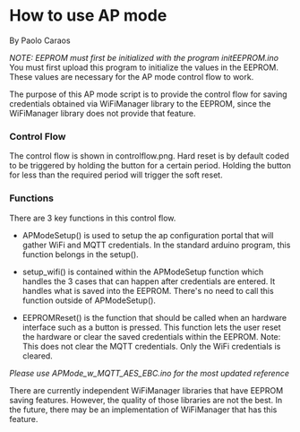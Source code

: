 How to use AP mode
=====

By Paolo Caraos

*NOTE: EEPROM must first be initialized with the program initEEPROM.ino* You must 
first upload this program to initialize the values in the EEPROM. These values are
necessary for the AP mode control flow to work.

The purpose of this AP mode script is to provide the control flow for saving
credentials obtained via WiFiManager library to the EEPROM, since the WiFiManager
library does not provide that feature.

### Control Flow
The control flow is shown in controlflow.png. Hard reset is by default coded to
be triggered by holding the button for a certain period. Holding the button for
less than the required period will trigger the soft reset.

### Functions
There are 3 key functions in this control flow.

* APModeSetup() is used to setup the ap configuration portal that will
gather WiFi and MQTT credentials. In the standard arduino program, this 
function belongs in the setup().

* setup_wifi() is contained within the APModeSetup function which handles
the 3 cases that can happen after credentials are entered. It handles
what is saved into the EEPROM. There's no need to call this function outside
of APModeSetup().

* EEPROMReset() is the function that should be called when an hardware interface
such as a button is pressed. This function lets the user reset the hardware
or clear the saved credentials within the EEPROM. Note: This does not clear
the MQTT credentials. Only the WiFi credentials is cleared.

*Please use APMode_w_MQTT_AES_EBC.ino for the most updated reference*

There are currently independent WiFiManager libraries that have EEPROM
saving features. However, the quality of those libraries are not the best.
In the future, there may be an implementation of WiFiManager that has this feature.
